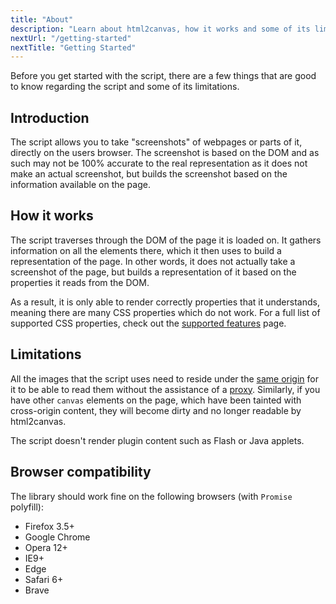 ```yaml
---
title: "About"
description: "Learn about html2canvas, how it works and some of its limitations"
nextUrl: "/getting-started"
nextTitle: "Getting Started"
---
```


Before you get started with the script, there are a few things that are good to know regarding the 
script and some of its limitations.

## Introduction
The script allows you to take "screenshots" of webpages or parts of it, directly on the users browser.
The screenshot is based on the DOM and as such may not be 100% accurate to the real representation 
as it does not make an actual screenshot, but builds the screenshot based on the information 
available on the page.

## How it works
The script traverses through the DOM of the page it is loaded on. It gathers information on all the elements
there, which it then uses to build a representation of the page. In other words, it does not actually take a
screenshot of the page, but builds a representation of it based on the properties it reads from the DOM.
            
            
As a result, it is only able to render correctly properties that it understands, meaning there are many 
CSS properties which do not work. For a full list of supported CSS properties, check out the 
[supported features](/features/) page.

## Limitations
All the images that the script uses need to reside under the [same origin](http://en.wikipedia.org/wiki/Same_origin_policy) 
for it to be able to read them without the assistance of a [proxy](/proxy/). Similarly, if you have other `canvas` 
elements on the page, which have been tainted with cross-origin content, they will become dirty and no longer readable by html2canvas.

The script doesn't render plugin content such as Flash or Java applets.

## Browser compatibility

The library should work fine on the following browsers (with `Promise` polyfill):
 - Firefox 3.5+
 - Google Chrome
 - Opera 12+
 - IE9+
 - Edge
 - Safari 6+
 - Brave

